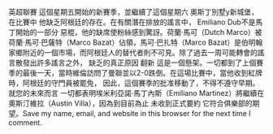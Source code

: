   英超聯賽 這個星期五開始的新賽季，並繼續了這個星期六 奧斯丁別墅y新城堡，在比賽中 他缺乏阿根廷的存在。在有關潛在排放的謠言中， Emiliano Dub不是馬丁開始的一部分 惡棍，他的缺席使粉絲感到驚訝。荷蘭·馬可（Dutch Marco）被荷蘭·馬可·巴薩特（Marco Bazat）佔領，馬可·巴扎特（Marco Bazat）是伯明翰家鄉附近的一個市場，而阿根廷人的替代者則不可見。除了過去一周可能轉會的謠言散發出許多謠言之外， 缺乏的真正原因 翻新 這是一個懸架。一切都到了上個賽季的最後一天，當時維倫訪問了曼聯並以2-0跌倒。在這場比賽中，當他收到紅牌時，阿根廷的守門員被罷免， 因此，這個賽季的批准移動了，不得不遵守早期。就您的未來而言 一切都表明埃米利亞諾·馬丁內斯（Emiliano Martinez）將繼續在奧斯汀維拉（Austin Villa），因為到目前為止 未收到正式要約 它符合俱樂部的期望。Save my name, email, and website in this browser for the next time I comment.